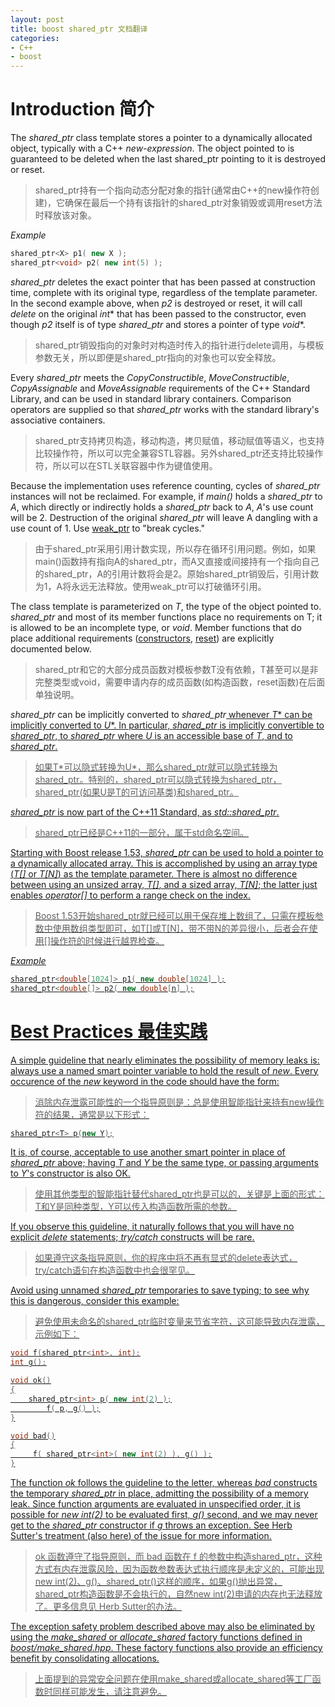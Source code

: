 ```yaml
---
layout: post
title: boost shared_ptr 文档翻译
categories:
- C++
- boost
---
```

<a name="Introduction">

Introduction 简介
======

The *shared_ptr* class template stores a pointer to a dynamically allocated object, typically with a C++ *new-expression*. The object pointed to is guaranteed to be deleted when the last shared_ptr pointing to it is destroyed or reset.
>shared_ptr持有一个指向动态分配对象的指针(通常由C++的new操作符创建)，它确保在最后一个持有该指针的shared_ptr对象销毁或调用reset方法时释放该对象。

*Example*
~~~cpp
shared_ptr<X> p1( new X );
shared_ptr<void> p2( new int(5) );
~~~

*shared_ptr* deletes the exact pointer that has been passed at construction time, complete with its original type, regardless of the template parameter. In the second example above, when *p2* is destroyed or reset, it will call *delete* on the original *int*\* that has been passed to the constructor, even though *p2* itself is of type *shared_ptr<void>* and stores a pointer of type *void*\*.
>shared_ptr销毁指向的对象时对构造时传入的指针进行delete调用，与模板参数无关，所以即便是shared_ptr<void>指向的对象也可以安全释放。<!--more-->

Every *shared_ptr* meets the *CopyConstructible*, *MoveConstructible*, *CopyAssignable* and *MoveAssignable* requirements of the C++ Standard Library, and can be used in standard library containers. Comparison operators are supplied so that *shared_ptr* works with the standard library's associative containers.
>shared_ptr支持拷贝构造，移动构造，拷贝赋值，移动赋值等语义，也支持比较操作符，所以可以完全兼容STL容器。另外shared_ptr还支持比较操作符，所以可以在STL关联容器中作为键值使用。

Because the implementation uses reference counting, cycles of *shared_ptr* instances will not be reclaimed. For example, if *main()* holds a *shared_ptr* to *A*, which directly or indirectly holds a *shared_ptr* back to *A*, *A*'s use count will be 2. Destruction of the original *shared_ptr* will leave A dangling with a use count of 1. Use [weak_ptr](http://www.boost.org/doc/libs/1_63_0/libs/smart_ptr/weak_ptr.htm) to "break cycles."
>由于shared_ptr采用引用计数实现，所以存在循环引用问题。例如，如果main()函数持有指向A的shared_ptr，而A又直接或间接持有一个指向自己的shared_ptr，A的引用计数将会是2。原始shared_ptr销毁后，引用计数为1，A将永远无法释放。使用weak_ptr可以打破循环引用。

The class template is parameterized on *T*, the type of the object pointed to. *shared_ptr* and most of its member functions place no requirements on T; it is allowed to be an incomplete type, or *void*. Member functions that do place additional requirements ([constructors](#pointer_constructor), [reset](#reset)) are explicitly documented below.
>shared_ptr和它的大部分成员函数对模板参数T没有依赖，T甚至可以是非完整类型或void，需要申请内存的成员函数(如构造函数，reset函数)在后面单独说明。

*shared_ptr<T>* can be implicitly converted to *shared_ptr<U>* whenever *T*\* can be implicitly converted to *U*\*. In particular, *shared_ptr<T>* is implicitly convertible to *shared_ptr<T const>*, to *shared_ptr<U>* where *U* is an accessible base of *T*, and to *shared_ptr<void>*.
>如果T\*可以隐式转换为U\*，那么shared_ptr<T>就可以隐式转换为shared_ptr<U>。特别的，shared_ptr<T>可以隐式转换为shared_ptr<T const>，shared_ptr<U>(如果U是T的可访问基类)和shared_ptr<void>。

*shared_ptr* is now part of the C++11 Standard, as *std::shared_ptr*.
>shared_ptr已经是C++11的一部分，属于std命名空间。

Starting with Boost release 1.53, *shared_ptr* can be used to hold a pointer to a dynamically allocated array. This is accomplished by using an array type (*T[]* or *T[N]*) as the template parameter. There is almost no difference between using an unsized array, *T[]*, and a sized array, *T[N]*; the latter just enables *operator[]* to perform a range check on the index.
>Boost 1.53开始shared_ptr就已经可以用于保存堆上数组了，只需在模板参数中使用数组类型即可，如T[]或T[N]，带不带N的差异很小，后者会在使用[]操作符的时候进行越界检查。

*Example*
~~~cpp
shared_ptr<double[1024]> p1( new double[1024] );
shared_ptr<double[]> p2( new double[n] );
~~~

<a name="Bset_Practices">

Best Practices 最佳实践
======

A simple guideline that nearly eliminates the possibility of memory leaks is: always use a named smart pointer variable to hold the result of *new*. Every occurence of the *new* keyword in the code should have the form:
>消除内存泄露可能性的一个指导原则是：总是使用智能指针来持有new操作符的结果，通常是以下形式：
~~~cpp
shared_ptr<T> p(new Y);
~~~

It is, of course, acceptable to use another smart pointer in place of *shared_ptr* above; having *T* and *Y* be the same type, or passing arguments to *Y*'s constructor is also OK.
>使用其他类型的智能指针替代shared_ptr也是可以的，关键是上面的形式：T和Y是同种类型，Y可以传入构造函数所需的参数。

If you observe this guideline, it naturally follows that you will have no explicit *delete* statements; *try/catch* constructs will be rare.
>如果遵守这条指导原则，你的程序中将不再有显式的delete表达式，try/catch语句在构造函数中也会很罕见。

Avoid using unnamed *shared_ptr* temporaries to save typing; to see why this is dangerous, consider this example:
>避免使用未命名的shared_ptr临时变量来节省字符，这可能导致内存泄露，示例如下：

~~~cpp
void f(shared_ptr<int>, int);
int g();

void ok()
{
    shared_ptr<int> p( new int(2) );
        f( p, g() );
}

void bad()
{
     f( shared_ptr<int>( new int(2) ), g() );
}
~~~

The function *ok* follows the guideline to the letter, whereas *bad* constructs the temporary *shared_ptr* in place, admitting the possibility of a memory leak. Since function arguments are evaluated in unspecified order, it is possible for *new int(2)* to be evaluated first, *g()* second, and we may never get to the *shared_ptr* constructor if *g* throws an exception. See [Herb Sutter's treatment](http://www.gotw.ca/gotw/056.htm) (also [here](http://www.cuj.com/reference/articles/2002/0212/0212_sutter.htm)) of the issue for more information.
>ok 函数遵守了指导原则，而 bad 函数在 f 的参数中构造shared_ptr，这种方式有内存泄露风险，因为函数参数表达式执行顺序是未定义的，可能出现new int(2)、g()、shared_ptr<int>()这样的顺序，如果g()抛出异常，shared_ptr<int>构造函数是不会执行的，自然new int(2)申请的内存也无法释放了。更多信息见 Herb Sutter的办法。

The exception safety problem described above may also be eliminated by using the *make_shared* or *allocate_shared* factory functions defined in *boost/make_shared.hpp*. These factory functions also provide an efficiency benefit by consolidating allocations.
>上面提到的异常安全问题在使用make_shared或allocate_shared等工厂函数时同样可能发生，请注意避免。
